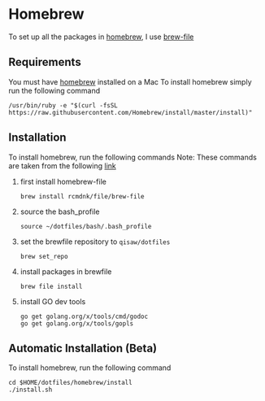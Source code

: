 # Homebrew
To set up all the packages in [homebrew](https://brew.sh/), I use [brew-file](https://homebrew-file.readthedocs.io/en/latest/installation.html)

## Requirements
You must have [homebrew](https://brew.sh/) installed on a Mac
To install homebrew simply run the following command

```
/usr/bin/ruby -e "$(curl -fsSL https://raw.githubusercontent.com/Homebrew/install/master/install)"
```
## Installation
To install homebrew, run the following commands
Note: These commands are taken from the following [link](https://homebrew-file.readthedocs.io/en/latest/getting_started.html#use-github-or-any-git-repository-for-brewfile-management)

1) first install homebrew-file
    ```
    brew install rcmdnk/file/brew-file
    ```
1) source the bash_profile
    ```
    source ~/dotfiles/bash/.bash_profile
    ```
1) set the brewfile repository to `qisaw/dotfiles`
    ```
    brew set_repo
    ```
1) install packages in brewfile
    ```
    brew file install
    ```
1) install GO dev tools
    ```
    go get golang.org/x/tools/cmd/godoc
    go get golang.org/x/tools/gopls
    ```

## Automatic Installation (Beta)
To install homebrew, run the following command

~~~
cd $HOME/dotfiles/homebrew/install
./install.sh
~~~
